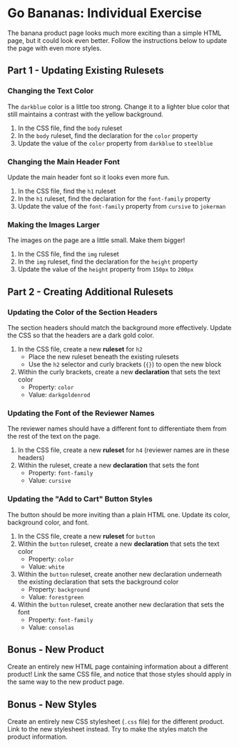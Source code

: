 # Go Bananas: Individual Exercise
The banana product page looks much more exciting than a simple HTML page, but it could look even better. Follow the instructions below to update the page with even more styles.

## Part 1 - Updating Existing Rulesets
### Changing the Text Color
The `darkblue` color is a little too strong. Change it to a lighter blue color that still maintains a contrast with the yellow background.

1. In the CSS file, find the `body` ruleset
1. In the `body` ruleset, find the declaration for the `color` property
1. Update the value of the `color` property from `darkblue` to `steelblue`

### Changing the Main Header Font
Update the main header font so it looks even more fun.

1. In the CSS file, find the `h1` ruleset
1. In the `h1` ruleset, find the declaration for the `font-family` property
1. Update the value of the `font-family` property from `cursive` to `jokerman`

### Making the Images Larger
The images on the page are a little small. Make them bigger!

1. In the CSS file, find the `img` ruleset
1. In the `img` ruleset, find the declaration for the `height` property
1. Update the value of the `height` property from `150px` to `200px`

## Part 2 - Creating Additional Rulesets
### Updating the Color of the Section Headers
The section headers should match the background more effectively. Update the CSS so that the headers are a dark gold color.

1. In the CSS file, create a new **ruleset** for `h2`
    - Place the new ruleset beneath the existing rulesets
    - Use the `h2` selector and curly brackets (`{}`) to open the new block
1. Within the curly brackets, create a new **declaration** that sets the text color
    - Property: `color`
    - Value: `darkgoldenrod`

### Updating the Font of the Reviewer Names
The reviewer names should have a different font to differentiate them from the rest of the text on the page.

1. In the CSS file, create a new **ruleset** for `h4` (reviewer names are in these headers)
1. Within the ruleset, create a new **declaration** that sets the font
    - Property: `font-family`
    - Value: `cursive`

### Updating the "Add to Cart" Button Styles
The button should be more inviting than a plain HTML one. Update its color, background color, and font.

1. In the CSS file, create a new **ruleset** for `button`
1. Within the `button` ruleset, create a new **declaration** that sets the text color
    - Property: `color`
    - Value: `white`
1. Within the `button` ruleset, create another new declaration underneath the existing declaration that sets the background color
    - Property: `background`
    - Value: `forestgreen`
1. Within the `button` ruleset, create another new declaration that sets the font
    - Property: `font-family`
    - Value: `consolas`

## Bonus - New Product
Create an entirely new HTML page containing information about a different product! Link the same CSS file, and notice that those styles should apply in the same way to the new product page.

## Bonus - New Styles
Create an entirely new CSS stylesheet (`.css` file) for the different product. Link to the new stylesheet instead. Try to make the styles match the product information.